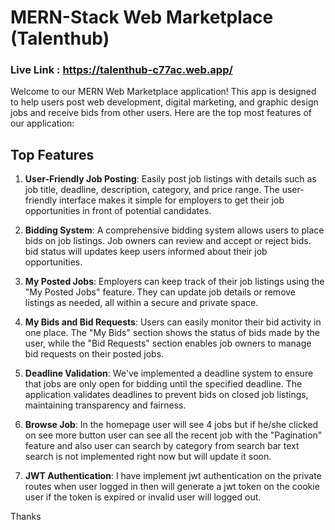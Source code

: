 # MERN-Stack Web Marketplace (Talenthub)

### Live Link : https://talenthub-c77ac.web.app/

Welcome to our MERN Web Marketplace application! This app is designed to help users post web development, digital marketing, and graphic design jobs and receive bids from other users. Here are the top most features of our application:

## Top Features

1. **User-Friendly Job Posting**: Easily post job listings with details such as job title, deadline, description, category, and price range. The user-friendly interface makes it simple for employers to get their job opportunities in front of potential candidates.

2. **Bidding System**: A comprehensive bidding system allows users to place bids on job listings. Job owners can review and accept or reject bids. bid status will updates keep users informed about their job opportunities.

3. **My Posted Jobs**: Employers can keep track of their job listings using the "My Posted Jobs" feature. They can update job details or remove listings as needed, all within a secure and private space.

4. **My Bids and Bid Requests**: Users can easily monitor their bid activity in one place. The "My Bids" section shows the status of bids made by the user, while the "Bid Requests" section enables job owners to manage bid requests on their posted jobs.

5. **Deadline Validation**: We've implemented a deadline system to ensure that jobs are only open for bidding until the specified deadline. The application validates deadlines to prevent bids on closed job listings, maintaining transparency and fairness.

6. **Browse Job**: In the homepage user will see 4 jobs but if he/she clicked on see more button user can see all the recent job with the "Pagination" feature and also user can search by category from search bar text search is not implemented right now but will update it soon.

7. **JWT Authentication**: I have implement jwt authentication on the private routes when user logged in then will generate a jwt token on the cookie user if the token is expired or invalid user will logged out.

Thanks
